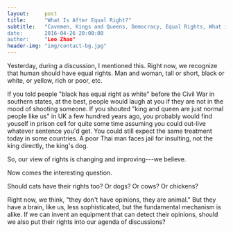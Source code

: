 ```yaml
---
layout:     post
title:      "What Is After Equal Right?"
subtitle:   "Cavemen, Kings and Queens, Democracy, Equal Rights, What is Next?
date:       2016-04-26 20:00:00
author:     "Leo Zhao"
header-img: "img/contact-bg.jpg"
---
```


Yesterday, during a discussion, I mentioned this. Right now, we recognize that human should have equal rights. Man and woman, tall or short, black or white, or yellow, rich or poor, etc.

If you told people "black has equal right as white" before the Civil War in southern states, at the best, people would laugh at you if they are not in the mood of shooting someone. If you shouted "king and queen are just normal people like us" in UK a few hundred years ago, you probably would find youself in prison cell for quite some time assuming you could out-live whatever sentence you'd get. You could still expect the same treatment today in some countries. A poor Thai man faces jail for insulting, not the king directly, the king's dog.

So, our view of rights is changing and improving---we believe.

Now comes the interesting question.

Should cats have their rights too? Or dogs? Or cows? Or chickens? 

Right now, we think, "they don't have opinions, they are animal." But they have a brain, like us, less sophisticated, but the fundamental mechanism is alike. If we can invent an equipment that can detect their opinions, should we also put their rights into our agenda of discussions?


